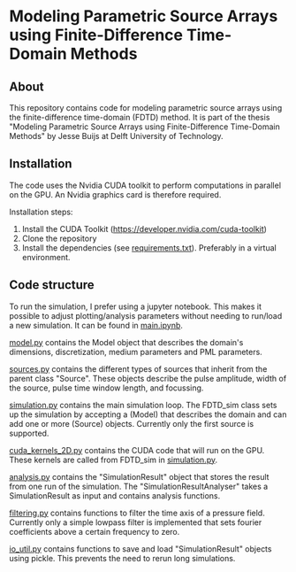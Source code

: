 # Modeling Parametric Source Arrays using Finite-Difference Time-Domain Methods

## About

This repository contains code for modeling parametric source arrays using the finite-difference time-domain (FDTD) method. It is part of the thesis "Modeling Parametric Source Arrays using Finite-Difference Time-Domain Methods" by Jesse Buijs at Delft University of Technology.

## Installation
The code uses the Nvidia CUDA toolkit to perform computations in parallel on the GPU. An Nvidia graphics card is therefore required.

Installation steps:
1. Install the CUDA Toolkit (https://developer.nvidia.com/cuda-toolkit)
2. Clone the repository
3. Install the dependencies (see [requirements.txt](requirements.txt)). Preferably in a virtual environment.

## Code structure

To run the simulation, I prefer using a jupyter notebook. This makes it possible to adjust plotting/analysis parameters without needing to run/load a new simulation. It can be found in [main.ipynb](main.ipynb).

[model.py](model.py) contains the Model object that describes the domain's dimensions, discretization, medium parameters and PML parameters.

[sources.py](sources.py) contains the different types of sources that inherit from the parent class "Source". These objects describe the pulse amplitude, width of the source, pulse time window length, and focussing.

[simulation.py](simulation.py) contains the main simulation loop. The FDTD_sim class sets up the simulation by accepting a (Model) that describes the domain and can add one or more (Source) objects. Currently only the first source is supported.

[cuda_kernels_2D.py](cuda_kernels_2D.py) contains the CUDA code that will run on the GPU. These kernels are called from FDTD_sim in [simulation.py](simulation.py).

[analysis.py](analysis.py) contains the "SimulationResult" object that stores the result from one run of the simulation. The "SimulationResultAnalyser" takes a SimulationResult as input and contains analysis functions.

[filtering.py](filtering.py) contains functions to filter the time axis of a pressure field. Currently only a simple lowpass filter is implemented that sets fourier coefficients above a certain frequency to zero.

[io_util.py](io_util.py) contains functions to save and load "SimulationResult" objects using pickle. This prevents the need to rerun long simulations.




